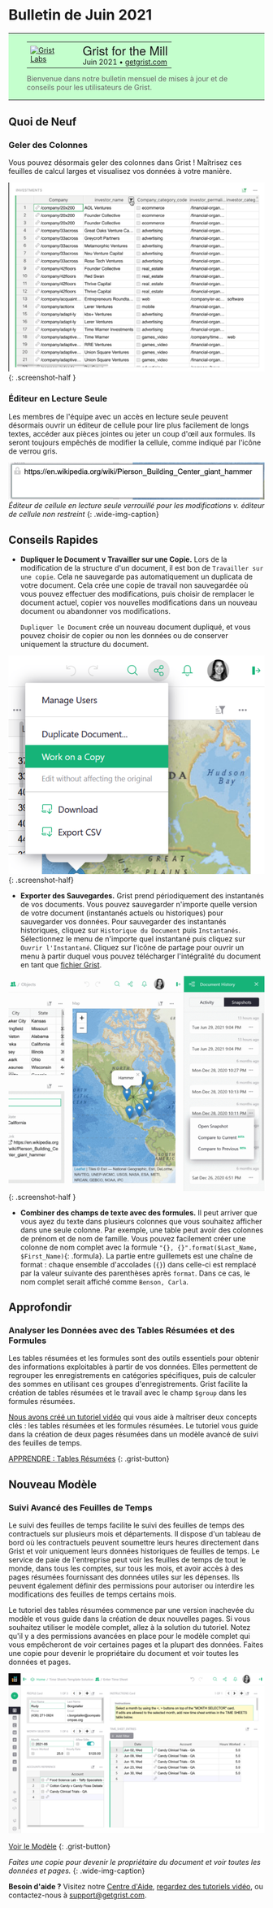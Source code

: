 # Bulletin de Juin 2021

<style>
  /* restaurer certains défauts mal remplacés */
  .newsletter-header .table {
    background-color: initial;
    border: initial;
  }
  .newsletter-header .table > tbody > tr > td {
    padding: initial;
    border: initial;
    vertical-align: initial;
  }
  .newsletter-header img.header-img {
    padding: initial;
    max-width: initial;
    display: initial;
    padding: initial;
    line-height: initial;
    background-color: initial;
    border: initial;
    border-radius: initial;
    margin: initial;
  }

  /* copier les styles de la newsletter, avec un préfixe pour une spécificité suffisante */
  .newsletter-header .header {
    border: none;
    padding: 0;
    margin: 0;
  }
  .newsletter-header table > tbody > tr > td.header-image {
    width: 80px;
    padding-right: 16px;
  }
  .newsletter-header table > tbody > tr > td.header-text {
    background-color: #c4ffcd;
    padding: 16px 36px;
  }
  .newsletter-header table.header-top {
    border: none;
    padding: 0;
    margin: 0;
    width: 100%;
  }
  .header-title {
    font-family: Helvetica Neue, Helvetica, Arial, sans-serif;
    font-size: 24px;
    line-height: 28px;
  }
  .header-month {
  }
  .header-welcome {
    margin-top: 12px;
    color: #666666;
  }
</style>
<div class="newsletter-header">
<table class="header" cellpadding="0" cellspacing="0" border="0"><tr>
  <td class="header-text">
    <table class="header-top"><tr>
      <td class="header-image">
        <a href="https://www.getgrist.com">
          <img class="header-img" src="/images/newsletters/grist-labs.png" width="80" height="80" alt="Grist Labs" border="0">
        </a>
      </td>
      <td class="header-top-text">
        <div class="header-title">Grist for the Mill</div>
        <div class="header-month">Juin 2021
          &#8226; <a href="https://www.getgrist.com/">getgrist.com</a></div>
      </td>
    </tr></table>
    <div class="header-welcome">
      Bienvenue dans notre bulletin mensuel de mises à jour et de conseils pour les utilisateurs de Grist.
    </div>
  </td>
</tr></table>
</div>

## Quoi de Neuf

### Geler des Colonnes

Vous pouvez désormais geler des colonnes dans Grist ! Maîtrisez ces feuilles de calcul larges et visualisez vos données à votre manière.

<span class="screenshot-large">*![Geler des Colonnes](../images/newsletters/2021-06/freeze-columns.gif)*</span>
{: .screenshot-half }

### Éditeur en Lecture Seule

Les membres de l'équipe avec un accès en lecture seule peuvent désormais ouvrir un éditeur de cellule pour lire plus facilement de longs textes, accéder aux pièces jointes ou jeter un coup d'œil aux formules. Ils seront toujours empêchés de modifier la cellule, comme indiqué par l'icône de verrou gris.

![Éditeur de cellule en lecture seule](../images/newsletters/2021-06/read-only-cell-editor.gif)
*Éditeur de cellule en lecture seule verrouillé pour les modifications v. éditeur de cellule non restreint*
{: .wide-img-caption}


## Conseils Rapides

- <a name="work-on-a-copy"></a>
  **Dupliquer le Document v Travailler sur une Copie.** Lors de la modification de la structure d'un document, il est bon de `Travailler sur une copie`. Cela ne sauvegarde pas automatiquement un duplicata de votre document. Cela crée une copie de travail non sauvegardée où vous pouvez effectuer des modifications, puis choisir de remplacer le document actuel, copier vos nouvelles modifications dans un nouveau document ou abandonner vos modifications.

    `Dupliquer le Document` crée un nouveau document dupliqué, et vous pouvez choisir de copier ou non les données ou de conserver uniquement la structure du document.

<span class="screenshot-large">*![Travailler sur une Copie](../images/newsletters/2021-06/work-on-a-copy.png)*</span>
{: .screenshot-half}

- <a name="exporting-backups"></a>
  **Exporter des Sauvegardes.** Grist prend périodiquement des instantanés de vos documents. Vous pouvez sauvegarder n'importe quelle version de votre document (instantanés actuels ou historiques) pour sauvegarder vos données. Pour sauvegarder des instantanés historiques, cliquez sur `Historique du Document` puis `Instantanés`. Sélectionnez le menu de n'importe quel instantané puis cliquez sur `Ouvrir l'Instantané`. Cliquez sur l'icône de partage pour ouvrir un menu à partir duquel vous pouvez télécharger l'intégralité du document en tant que [fichier Grist](../exports.md#backing-up-an-entire-document).

<span class="screenshot-large">*![Sauvegarder des Instantanés](../images/newsletters/2021-06/back-up-snapshots.gif)*</span>
{: .screenshot-half }

- <a name="combining-text"></a>
  **Combiner des champs de texte avec des formules.** Il peut arriver que vous ayez du texte dans plusieurs colonnes que vous souhaitez afficher dans une seule colonne. Par exemple, une table peut avoir des colonnes de prénom et de nom de famille. Vous pouvez facilement créer une colonne de nom complet avec la formule
  `"{}, {}".format($Last_Name, $First_Name)`{: .formula}. La partie entre guillemets est une chaîne de format : chaque ensemble d'accolades (`{}`) dans celle-ci est remplacé par la valeur suivante des parenthèses après `format`. Dans ce cas, le nom complet serait affiché comme `Benson, Carla`.


## Approfondir

### Analyser les Données avec des Tables Résumées et des Formules

Les tables résumées et les formules sont des outils essentiels pour obtenir des informations exploitables à partir de vos données. Elles permettent de regrouper les enregistrements en catégories spécifiques, puis de calculer des sommes en utilisant ces groupes d'enregistrements. Grist facilite la création de tables résumées et le travail avec le champ `$group` dans les formules résumées.

[Nous avons créé un tutoriel vidéo](../examples/2021-06-timesheets.md) qui vous aide à maîtriser deux concepts clés : les tables résumées et les formules résumées. Le tutoriel vous guide dans la création de deux pages résumées dans un modèle avancé de suivi des feuilles de temps.

[APPRENDRE : Tables Résumées](../examples/2021-06-timesheets.md)
{: .grist-button}


## Nouveau Modèle

### Suivi Avancé des Feuilles de Temps

Le suivi des feuilles de temps facilite le suivi des feuilles de temps des contractuels sur plusieurs mois et départements. Il dispose d'un tableau de bord où les contractuels peuvent soumettre leurs heures directement dans Grist et voir uniquement leurs données historiques de feuilles de temps. Le service de paie de l'entreprise peut voir les feuilles de temps de tout le monde, dans tous les comptes, sur tous les mois, et avoir accès à des pages résumées fournissant des données utiles sur les dépenses. Ils peuvent également définir des permissions pour autoriser ou interdire les modifications des feuilles de temps certains mois.

Le tutoriel des tables résumées commence par une version inachevée du modèle et vous guide dans la création de deux nouvelles pages. Si vous souhaitez utiliser le modèle complet, allez à la solution du tutoriel. Notez qu'il y a des permissions avancées en place pour le modèle complet qui vous empêcheront de voir certaines pages et la plupart des données. Faites une copie pour devenir le propriétaire du document et voir toutes les données et pages.

![Modèle de Feuilles de Temps](../images/newsletters/2021-06/time-sheets-template-screenshot.png)

[Voir le Modèle](https://public.getgrist.com/uR353rDVZhmX/Time-Sheets-Template-Solution)
{: .grist-button}

*Faites une copie pour devenir le propriétaire du document et voir toutes les données et pages.*
{: .wide-img-caption}


**Besoin d'aide ?** Visitez notre [Centre d'Aide](../index.md), [regardez des tutoriels vidéo](https://www.youtube.com/channel/UCx0ioQrrC-bIrkmZ7ZULr0g/playlists), ou contactez-nous à <support@getgrist.com>.